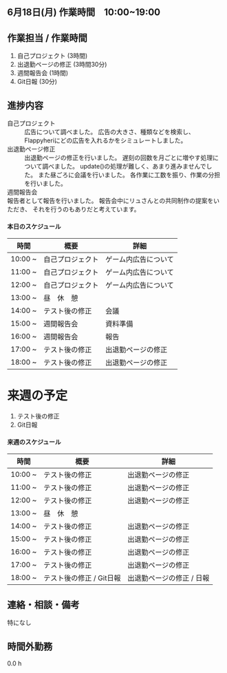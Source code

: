 ##   6月18日(月) 作業時間　10:00~19:00


## 作業担当 /  作業時間  

1. 自己プロジェクト (3時間)  
3. 出退勤ページの修正 (3時間30分)  
3. 週間報告会 (1時間)  
4. Git日報 (30分)  

## 進捗内容  
<dl>  
<dt>自己プロジェクト</dt>  
<dd>広告について調べました。  
広告の大きさ、種類などを検索し、  
Flappyheriにどの広告を入れるかをシミュレートしました。  </dd>  

<dt>出退勤ページ修正</dt>  
<dd>出退勤ページの修正を行いました。  
遅刻の回数を月ごとに増やす処理について調べました。  
update()の処理が難しく、あまり進みませんでした。  
また昼ごろに会議を行いました。  
各作業に工数を振り、作業の分担を行いました。  
</dd>    

<dt>週間報告会</dt>  
報告者として報告を行いました。  
報告会中にリュさんとの共同制作の提案をいただき、  
それを行うのもありだと考えています。  
</dd>    


</dl>  

#### 本日のスケジュール

|時間  |概要  |詳細  |
|---|---|---|
|10:00 ~| 自己プロジェクト | ゲーム内広告について  |
|11:00 ~| 自己プロジェクト | ゲーム内広告について  |
|12:00 ~| 自己プロジェクト | ゲーム内広告について  |
|13:00 ~| 昼　休　憩 |  |
|14:00 ~| テスト後の修正 | 会議 |
|15:00 ~| 週間報告会 | 資料準備 |
|16:00 ~| 週間報告会 | 報告 |
|17:00 ~| テスト後の修正 | 出退勤ページの修正 |
|18:00 ~| テスト後の修正 | 出退勤ページの修正 |


# 来週の予定
 
1. テスト後の修正   
2. Git日報   

#### 来週のスケジュール
|時間  |概要  |詳細  |
|---|---|---|
|10:00 ~| テスト後の修正 | 出退勤ページの修正 |
|11:00 ~| テスト後の修正 | 出退勤ページの修正 |
|12:00 ~| テスト後の修正 | 出退勤ページの修正 |
|13:00 ~| 昼　休　憩 |  |
|14:00 ~| テスト後の修正 | 出退勤ページの修正 |
|15:00 ~| テスト後の修正 | 出退勤ページの修正 |
|16:00 ~| テスト後の修正 | 出退勤ページの修正 |
|17:00 ~| テスト後の修正 | 出退勤ページの修正 |
|18:00 ~| テスト後の修正 / Git日報 | 出退勤ページの修正 / 日報 |


## 連絡・相談・備考
特になし  

## 時間外勤務
0.0 h  
